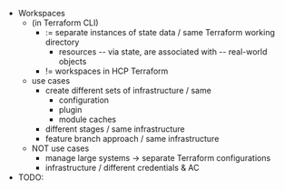 * Workspaces
  * (in Terraform CLI)
    * := separate instances of state data / same Terraform working directory
      * resources -- via state, are associated with -- real-world objects
    * != workspaces in HCP Terraform
  * use cases
    * create different sets of infrastructure / same
      * configuration
      * plugin
      * module caches
    * different stages / same infrastructure
    * feature branch approach / same infrastructure
  * NOT use cases
    * manage large systems -> separate Terraform configurations
    * infrastructure / different credentials & AC
* TODO: